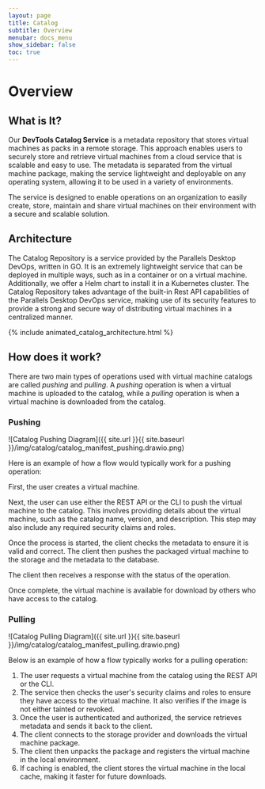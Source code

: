 ```yaml
---
layout: page
title: Catalog
subtitle: Overview
menubar: docs_menu
show_sidebar: false
toc: true
---
```


# Overview

## What is It?

Our **DevTools Catalog Service** is a metadata repository that stores virtual machines as packs in a remote storage. This approach enables users to securely store and retrieve virtual machines from a cloud service that is scalable and easy to use. The metadata is separated from the virtual machine package, making the service lightweight and deployable on any operating system, allowing it to be used in a variety of environments.

The service is designed to enable operations on an organization to easily create, store, maintain and share virtual machines on their environment with a secure and scalable solution.

## Architecture

The Catalog Repository is a service provided by the Parallels Desktop DevOps, written in GO. It is an extremely lightweight service that can be deployed in multiple ways, such as in a container or on a virtual machine. Additionally, we offer a Helm chart to install it in a Kubernetes cluster. The Catalog Repository takes advantage of the built-in Rest API capabilities of the Parallels Desktop DevOps service, making use of its security features to provide a strong and secure way of distributing virtual machines in a centralized manner.

{% include animated_catalog_architecture.html %}

## How does it work?

There are two main types of operations used with virtual machine catalogs are called *pushing* and *pulling*. A *pushing* operation is when a virtual machine is uploaded to the catalog, while a *pulling* operation is when a virtual machine is downloaded from the catalog.

### Pushing

![Catalog Pushing Diagram]({{ site.url }}{{ site.baseurl }}/img/catalog/catalog_manifest_pushing.drawio.png)

Here is an example of how a flow would typically work for a pushing operation:

First, the user creates a virtual machine.

Next, the user can use either the REST API or the CLI to push the virtual machine to the catalog. This involves providing details about the virtual machine, such as the catalog name, version, and description. This step may also include any required security claims and roles.

Once the process is started, the client checks the metadata to ensure it is valid and correct. The client then pushes the packaged virtual machine to the storage and the metadata to the database.

The client then receives a response with the status of the operation.

Once complete, the virtual machine is available for download by others who have access to the catalog.

### Pulling

![Catalog Pulling Diagram]({{ site.url }}{{ site.baseurl }}/img/catalog/catalog_manifest_pulling.drawio.png)

Below is an example of how a flow typically works for a pulling operation:

1. The user requests a virtual machine from the catalog using the REST API or the CLI.
2. The service then checks the user's security claims and roles to ensure they have access to the virtual machine. It also verifies if the image is not either tainted or revoked.
3. Once the user is authenticated and authorized, the service retrieves metadata and sends it back to the client.
4. The client connects to the storage provider and downloads the virtual machine package.
5. The client then unpacks the package and registers the virtual machine in the local environment.
6. If caching is enabled, the client stores the virtual machine in the local cache, making it faster for future downloads.

